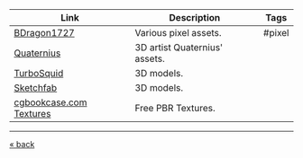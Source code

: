 | Link                                                                         | Description                      | Tags   |
| ---------------------------------------------------------------------------- | -------------------------------- | ------ |
| [BDragon1727](https://bdragon1727.itch.io/)                                  | Various pixel assets.            | #pixel |
| [Quaternius](https://quaternius.com/)                                        | 3D artist Quaternius' assets.    |        |
| [TurboSquid](https://www.turbosquid.com/)                                    | 3D models.                       |        |
| [Sketchfab](https://sketchfab.com/)                                          | 3D models.                       |        |
| [cgbookcase.com Textures](https://www.cgbookcase.com/textures/)              | Free PBR Textures.               |        |

---
[« back](readme.md)